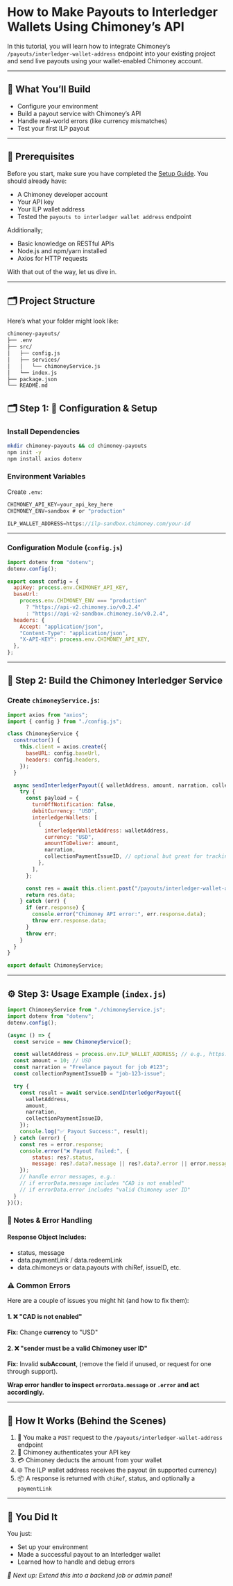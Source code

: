 # How to Make Payouts to Interledger Wallets Using Chimoney’s API

In this tutorial, you will learn how to integrate Chimoney’s `/payouts/interledger-wallet-address` endpoint into your existing project and send live payouts using your wallet-enabled Chimoney account.

---

## 🔧 What You’ll Build

- Configure your environment
- Build a payout service with Chimoney’s API
- Handle real-world errors (like currency mismatches)
- Test your first ILP payout

---

## 🧰 Prerequisites

Before you start, make sure you have completed the [Setup Guide](./setup.md). You should already have:
- A Chimoney developer account
- Your API key
- Your ILP wallet address
- Tested the `payouts to interledger wallet address` endpoint

Additionally;
- Basic knowledge on RESTful APIs
- Node.js and npm/yarn installed
- Axios for HTTP requests

With that out of the way, let us dive in.

---

## 🗂 Project Structure

Here’s what your folder might look like:

```bash
chimoney-payouts/
├── .env
├── src/
│   ├── config.js
│   ├── services/
│   │   └── chimoneyService.js
│   └── index.js
├── package.json
└── README.md
```

## 🗂 Step 1: 🔧 Configuration & Setup

### Install Dependencies

```bash
mkdir chimoney-payouts && cd chimoney-payouts
npm init -y
npm install axios dotenv
```

### Environment Variables

Create `.env`:

```js
CHIMONEY_API_KEY=your_api_key_here
CHIMONEY_ENV=sandbox # or "production"

ILP_WALLET_ADDRESS=https://ilp-sandbox.chimoney.com/your-id
```

---

### Configuration Module (`config.js`)

```js
import dotenv from "dotenv";
dotenv.config();

export const config = {
  apiKey: process.env.CHIMONEY_API_KEY,
  baseUrl:
    process.env.CHIMONEY_ENV === "production"
      ? "https://api-v2.chimoney.io/v0.2.4"
      : "https://api-v2-sandbox.chimoney.io/v0.2.4",
  headers: {
    Accept: "application/json",
    "Content-Type": "application/json",
    "X-API-KEY": process.env.CHIMONEY_API_KEY,
  },
};
```

---

## 🧾 Step 2: Build the Chimoney Interledger Service
### Create `chimoneyService.js`:

```js
import axios from "axios";
import { config } from "./config.js";

class ChimoneyService {
  constructor() {
    this.client = axios.create({
      baseURL: config.baseUrl,
      headers: config.headers,
    });
  }

  async sendInterledgerPayout({ walletAddress, amount, narration, collectionPaymentIssueID = "" }) {
    try {
      const payload = {
        turnOffNotification: false,
        debitCurrency: "USD",
        interledgerWallets: [
          {
            interledgerWalletAddress: walletAddress,
            currency: "USD",
            amountToDeliver: amount,
            narration,
            collectionPaymentIssueID, // optional but great for tracking payouts
          },
        ],
      };

      const res = await this.client.post("/payouts/interledger-wallet-address", payload);
      return res.data;
    } catch (err) {
      if (err.response) {
        console.error("Chimoney API error:", err.response.data);
        throw err.response.data;
      }
      throw err;
    }
  }
}

export default ChimoneyService;
```

---

## ⚙️ Step 3: Usage Example (`index.js`)

```js
import ChimoneyService from "./chimoneyService.js";
import dotenv from "dotenv";
dotenv.config();

(async () => {
  const service = new ChimoneyService();

  const walletAddress = process.env.ILP_WALLET_ADDRESS; // e.g., https://ilp-sandbox.chimoney.com/your-id
  const amount = 10; // USD
  const narration = "Freelance payout for job #123";
  const collectionPaymentIssueID = "job-123-issue";

  try {
    const result = await service.sendInterledgerPayout({
      walletAddress,
      amount,
      narration,
      collectionPaymentIssueID,
    });
    console.log("✅ Payout Success:", result);
  } catch (error) {
    const res = error.response;
    console.error("❌ Payout Failed:", {
        status: res?.status,
        message: res?.data?.message || res?.data?.error || error.message
    });
    // handle error messages, e.g.:
    // if errorData.message includes "CAD is not enabled"
    // if errorData.error includes "valid Chimoney user ID"
  }
})();
```

### 🧪 Notes & Error Handling
#### Response Object Includes:
- status, message
- data.paymentLink / data.redeemLink
- data.chimoneys or data.payouts with chiRef, issueID, etc.


### ⚠️ Common Errors
Here are a couple of issues you might hit (and how to fix them):

#### 1. ❌ "CAD is not enabled"
**Fix:** Change **currency** to "USD"

#### 2. ❌ "sender must be a valid Chimoney user ID"
**Fix:** Invalid **subAccount**, (remove the field if unused, or request for one through support).


**Wrap error handler to inspect `errorData.message` or `.error` and act accordingly.**

---

## 🔄 How It Works (Behind the Scenes)

1. 🧾 You make a `POST` request to the `/payouts/interledger-wallet-address` endpoint
2. 🔐 Chimoney authenticates your API key
3. 💳 Chimoney deducts the amount from your wallet
4. 🌐 The ILP wallet address receives the payout (in supported currency)
5. 📦 A response is returned with `chiRef`, status, and optionally a `paymentLink`

---

## 🎉 You Did It
You just:

- Set up your environment
- Made a successful payout to an Interledger wallet
- Learned how to handle and debug errors


_🔗 Next up: Extend this into a backend job or admin panel!_

